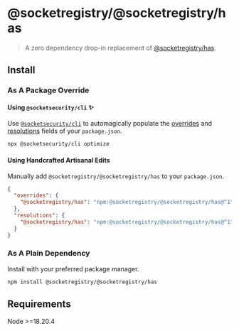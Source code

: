 # @socketregistry/@socketregistry/has

> A zero dependency drop-in replacement of
> [@socketregistry/has](https://www.npmjs.com/package/@socketregistry/has).

## Install

### As A Package Override

#### Using `@socketsecurity/cli` :sparkles:

Use [`@socketsecurity/cli`](https://www.npmjs.com/package/@socketsecurity/cli)
to automagically populate the
[overrides](https://docs.npmjs.com/cli/v9/configuring-npm/package-json#overrides)
and [resolutions](https://yarnpkg.com/configuration/manifest#resolutions) fields
of your `package.json`.

```sh
npx @socketsecurity/cli optimize
```

#### Using Handcrafted Artisanal Edits

Manually add `@socketregistry/@socketregistry/has` to your `package.json`.

```json
{
  "overrides": {
    "@socketregistry/has": "npm:@socketregistry/@socketregistry/has@^1"
  },
  "resolutions": {
    "@socketregistry/has": "npm:@socketregistry/@socketregistry/has@^1"
  }
}
```

### As A Plain Dependency

Install with your preferred package manager.

```sh
npm install @socketregistry/@socketregistry/has
```

## Requirements

Node &gt;=18.20.4
